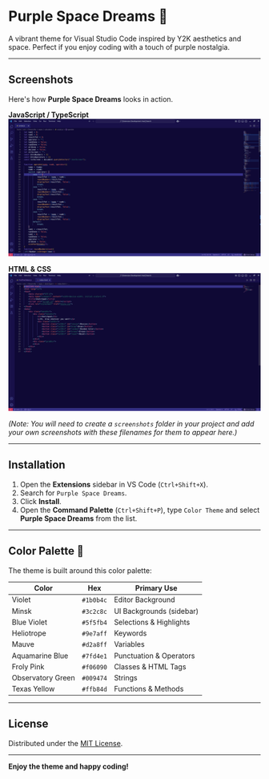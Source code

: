 # Purple Space Dreams 🚀

A vibrant theme for Visual Studio Code inspired by Y2K aesthetics and space. Perfect if you enjoy coding with a touch of purple nostalgia.

---

## Screenshots

Here's how **Purple Space Dreams** looks in action.

**JavaScript / TypeScript**
![JavaScript Screenshot](./screenshots/javascript.png)

**HTML & CSS**
![HTML and CSS Screenshot](./screenshots/html-css.png)

*(Note: You will need to create a `screenshots` folder in your project and add your own screenshots with these filenames for them to appear here.)*

---

## Installation

1.  Open the **Extensions** sidebar in VS Code (`Ctrl+Shift+X`).
2.  Search for `Purple Space Dreams`.
3.  Click **Install**.
4.  Open the **Command Palette** (`Ctrl+Shift+P`), type `Color Theme` and select **Purple Space Dreams** from the list.

---

## Color Palette 🎨

The theme is built around this color palette:

| Color             | Hex       | Primary Use                |
| ----------------- | --------- | -------------------------- |
| Violet            | `#1b0b4c` | Editor Background          |
| Minsk             | `#3c2c8c` | UI Backgrounds (sidebar)   |
| Blue Violet       | `#5f5fb4` | Selections & Highlights    |
| Heliotrope        | `#9e7aff` | Keywords                   |
| Mauve             | `#d2a8ff` | Variables                  |
| Aquamarine Blue   | `#7fd4e1` | Punctuation & Operators    |
| Froly Pink        | `#f06090` | Classes & HTML Tags        |
| Observatory Green | `#009474` | Strings                    |
| Texas Yellow      | `#ffb84d` | Functions & Methods        |

---

## License

Distributed under the [MIT License](LICENSE).

---

**Enjoy the theme and happy coding!**